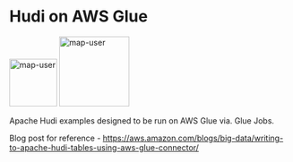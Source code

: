 # Hudi on AWS Glue

<img width="85" alt="map-user" src="https://img.shields.io/badge/views-505-green"> <img width="125" alt="map-user" src="https://img.shields.io/badge/unique visits-133-green">

Apache Hudi examples designed to be run on AWS Glue via. Glue Jobs.

Blog post for reference - https://aws.amazon.com/blogs/big-data/writing-to-apache-hudi-tables-using-aws-glue-connector/
